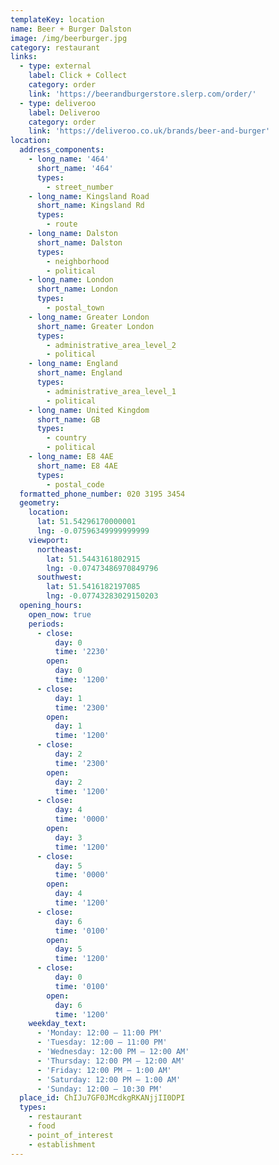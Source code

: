 ```yaml
---
templateKey: location
name: Beer + Burger Dalston
image: /img/beerburger.jpg
category: restaurant
links:
  - type: external
    label: Click + Collect
    category: order
    link: 'https://beerandburgerstore.slerp.com/order/'
  - type: deliveroo
    label: Deliveroo
    category: order
    link: 'https://deliveroo.co.uk/brands/beer-and-burger'
location:
  address_components:
    - long_name: '464'
      short_name: '464'
      types:
        - street_number
    - long_name: Kingsland Road
      short_name: Kingsland Rd
      types:
        - route
    - long_name: Dalston
      short_name: Dalston
      types:
        - neighborhood
        - political
    - long_name: London
      short_name: London
      types:
        - postal_town
    - long_name: Greater London
      short_name: Greater London
      types:
        - administrative_area_level_2
        - political
    - long_name: England
      short_name: England
      types:
        - administrative_area_level_1
        - political
    - long_name: United Kingdom
      short_name: GB
      types:
        - country
        - political
    - long_name: E8 4AE
      short_name: E8 4AE
      types:
        - postal_code
  formatted_phone_number: 020 3195 3454
  geometry:
    location:
      lat: 51.54296170000001
      lng: -0.07596349999999999
    viewport:
      northeast:
        lat: 51.5443161802915
        lng: -0.07473486970849796
      southwest:
        lat: 51.5416182197085
        lng: -0.07743283029150203
  opening_hours:
    open_now: true
    periods:
      - close:
          day: 0
          time: '2230'
        open:
          day: 0
          time: '1200'
      - close:
          day: 1
          time: '2300'
        open:
          day: 1
          time: '1200'
      - close:
          day: 2
          time: '2300'
        open:
          day: 2
          time: '1200'
      - close:
          day: 4
          time: '0000'
        open:
          day: 3
          time: '1200'
      - close:
          day: 5
          time: '0000'
        open:
          day: 4
          time: '1200'
      - close:
          day: 6
          time: '0100'
        open:
          day: 5
          time: '1200'
      - close:
          day: 0
          time: '0100'
        open:
          day: 6
          time: '1200'
    weekday_text:
      - 'Monday: 12:00 – 11:00 PM'
      - 'Tuesday: 12:00 – 11:00 PM'
      - 'Wednesday: 12:00 PM – 12:00 AM'
      - 'Thursday: 12:00 PM – 12:00 AM'
      - 'Friday: 12:00 PM – 1:00 AM'
      - 'Saturday: 12:00 PM – 1:00 AM'
      - 'Sunday: 12:00 – 10:30 PM'
  place_id: ChIJu7GF0JMcdkgRKANjjII0DPI
  types:
    - restaurant
    - food
    - point_of_interest
    - establishment
---
```

